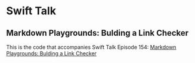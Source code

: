 # Swift Talk
## Markdown Playgrounds: Bulding a Link Checker

This is the code that accompanies Swift Talk Episode 154: [Markdown Playgrounds: Bulding a Link Checker](https://talk.objc.io/episodes/S01E154-building-a-link-checker)
